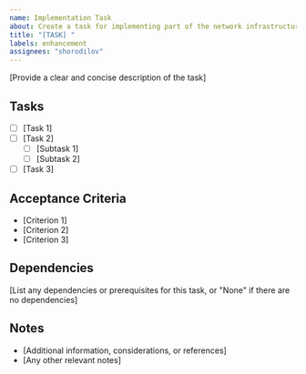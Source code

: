 ```yaml
---
name: Implementation Task
about: Create a task for implementing part of the network infrastructure
title: "[TASK] "
labels: enhancement
assignees: "shorodilov"
---
```


[Provide a clear and concise description of the task]

## Tasks
- [ ] [Task 1]
- [ ] [Task 2]
  - [ ] [Subtask 1]
  - [ ] [Subtask 2]
- [ ] [Task 3]

## Acceptance Criteria
- [Criterion 1]
- [Criterion 2]
- [Criterion 3]

## Dependencies
[List any dependencies or prerequisites for this task, or
"None" if there are no dependencies]

## Notes
- [Additional information, considerations, or references]
- [Any other relevant notes]
